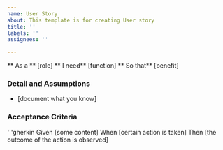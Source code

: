 ```yaml
---
name: User Story
about: This template is for creating User story
title: ''
labels: ''
assignees: ''

---
```


** As a ** [role]
** I need** [function]
** So that** [benefit]

### Detail and Assumptions
* [document what you know]
### Acceptance Criteria
'''gherkin
Given [some content]
When [certain action is taken]
Then [the outcome of the action is observed]
